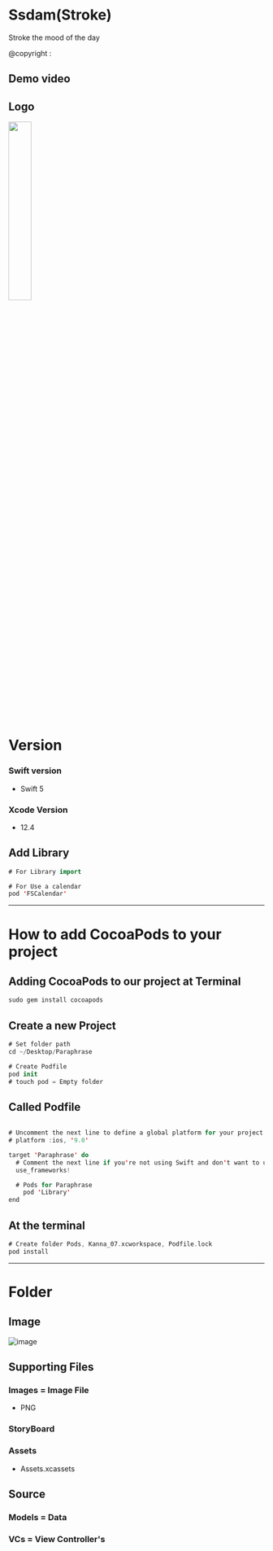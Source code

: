 # Ssdam(Stroke)
Stroke the mood of the day

@copyright : 

## Demo video

## Logo
<img src="https://user-images.githubusercontent.com/46651965/108586872-58606b00-7394-11eb-87db-a2efb79a1680.png" width="30%">

# Version
### Swift version
- Swift 5

### Xcode Version
- 12.4


## Add Library

```swift
# For Library import

# For Use a calendar
pod 'FSCalendar'
```

---

# How to add CocoaPods to your project

## Adding CocoaPods to our project at Terminal

```swift
sudo gem install cocoapods
```

## Create a new Project

```swift
# Set folder path
cd ~/Desktop/Paraphrase

# Create Podfile
pod init   
# touch pod = Empty folder
```

## Called Podfile

```swift

# Uncomment the next line to define a global platform for your project
# platform :ios, '9.0'

target 'Paraphrase' do
  # Comment the next line if you're not using Swift and don't want to use dynamic frameworks
  use_frameworks!

  # Pods for Paraphrase
	pod 'Library'
end
```

## At the terminal

```swift
# Create folder Pods, Kanna_07.xcworkspace, Podfile.lock 
pod install     
```
--- 
# Folder
## Image
![image](https://user-images.githubusercontent.com/46651965/108167033-6d40c280-7138-11eb-81f4-b693d868488b.png)

## Supporting Files

### Images = Image File
- PNG

### StoryBoard

### Assets
- Assets.xcassets

## Source

### Models = Data
### VCs = View Controller's

